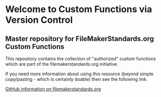 # Welcome to Custom Functions via Version Control

## Master repository for FileMakerStandards.org Custom Functions

This repository contains the collection of "authorized"
custom functions which are part of the
filemakerstandards.org initiative.

If you need more information about using this resource
(beyond simple copy/pasting - which is certainly doable)
then see the following link.

[GitHub information on filemakerstandards.org](http://filemakerstandards.org/pages/viewpage.action?pageId=1179667)
